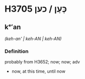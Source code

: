 # H3705 כְּעַן / כען

## kᵉʻan

_(keh-an' | keh-AN | keh-AN)_

### Definition

probably from H3652; now; now; adv

- now, at this time, until now

